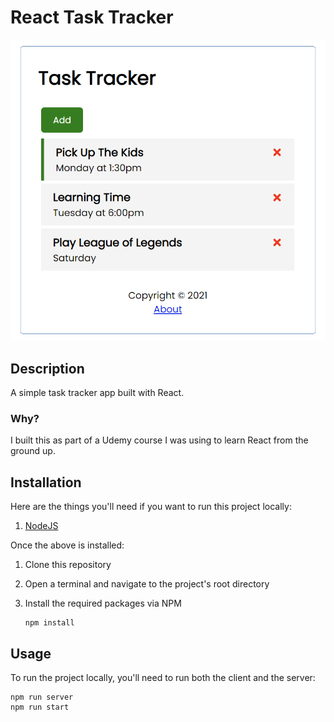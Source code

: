 # React Task Tracker

![React Task Tracker Image](assets/images/cover.png)

## Description

A simple task tracker app built with React.

### Why?

I built this as part of a Udemy course I was using to learn React from the ground up.

## Installation

Here are the things you'll need if you want to run this project locally:

1. [NodeJS](https://nodejs.org/en/download)

Once the above is installed:

1. Clone this repository
2. Open a terminal and navigate to the project's root directory
3. Install the required packages via NPM

   ```shell
   npm install
   ```

## Usage

To run the project locally, you'll need to run both the client and the server:

```shell
npm run server
npm run start
```
